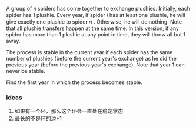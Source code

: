 A group of 𝑛
 spiders has come together to exchange plushies. Initially, each spider has 1
 plushie. Every year, if spider 𝑖
 has at least one plushie, he will give exactly one plushie to spider 𝑟𝑖
. Otherwise, he will do nothing. Note that all plushie transfers happen at the same time. In this version, if any spider has more than 1
 plushie at any point in time, they will throw all but 1
 away.

The process is stable in the current year if each spider has the same number of plushies (before the current year's exchange) as he did the previous year (before the previous year's exchange). Note that year 1
 can never be stable.

Find the first year in which the process becomes stable.

### ideas
1. 如果有一个环，那么这个环会一直处在稳定状态
2. 最长的不是环的边+1